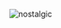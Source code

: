 
![nostalgic](https://github.com/user-attachments/assets/da9e719d-1495-445d-bf8e-9fbd63b2eacf)





















  



